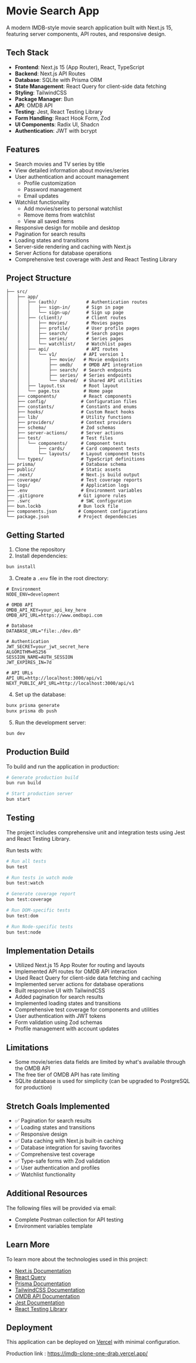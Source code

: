 # Movie Search App

A modern IMDB-style movie search application built with Next.js 15, featuring server components, API routes, and responsive design.

## Tech Stack

- **Frontend**: Next.js 15 (App Router), React, TypeScript
- **Backend**: Next.js API Routes
- **Database**: SQLite with Prisma ORM
- **State Management**: React Query for client-side data fetching
- **Styling**: TailwindCSS
- **Package Manager**: Bun
- **API**: OMDB API
- **Testing**: Jest, React Testing Library
- **Form Handling**: React Hook Form, Zod
- **UI Components**: Radix UI, Shadcn
- **Authentication**: JWT with bcrypt

## Features

- Search movies and TV series by title
- View detailed information about movies/series
- User authentication and account management
  - Profile customization
  - Password management
  - Email updates
- Watchlist functionality
  - Add movies/series to personal watchlist
  - Remove items from watchlist
  - View all saved items
- Responsive design for mobile and desktop
- Pagination for search results
- Loading states and transitions
- Server-side rendering and caching with Next.js
- Server Actions for database operations
- Comprehensive test coverage with Jest and React Testing Library

## Project Structure

```
├── src/
│   ├── app/
│   │   ├── (auth)/           # Authentication routes
│   │   │   ├── sign-in/      # Sign in page
│   │   │   └── sign-up/      # Sign up page
│   │   ├── (client)/         # Client routes
│   │   │   ├── movies/       # Movies pages
│   │   │   ├── profile/      # User profile pages
│   │   │   ├── search/       # Search pages
│   │   │   ├── series/       # Series pages
│   │   │   └── watchlist/    # Watchlist pages
│   │   ├── api/              # API routes
│   │   │   └── v1/          # API version 1
│   │   │       ├── movie/   # Movie endpoints
│   │   │       ├── omdb/    # OMDB API integration
│   │   │       ├── search/  # Search endpoints
│   │   │       ├── series/  # Series endpoints
│   │   │       └── shared/  # Shared API utilities
│   │   ├── layout.tsx       # Root layout
│   │   └── page.tsx         # Home page
│   ├── components/          # React components
│   ├── config/             # Configuration files
│   ├── constants/          # Constants and enums
│   ├── hooks/              # Custom React hooks
│   ├── lib/                # Utility functions
│   ├── providers/          # Context providers
│   ├── schema/             # Zod schemas
│   ├── server-actions/     # Server actions
│   ├── test/               # Test files
│   │   └── components/     # Component tests
│   │       ├── cards/      # Card component tests
│   │       └── layouts/    # Layout component tests
│   └── types/              # TypeScript definitions
├── prisma/                 # Database schema
├── public/                 # Static assets
├── .next/                  # Next.js build output
├── coverage/               # Test coverage reports
├── logs/                   # Application logs
├── .env                    # Environment variables
├── .gitignore             # Git ignore rules
├── .swrc                   # SWC configuration
├── bun.lockb              # Bun lock file
├── components.json        # Component configurations
└── package.json           # Project dependencies
```

## Getting Started

1. Clone the repository
2. Install dependencies:

```bash
bun install
```

3. Create a `.env` file in the root directory:

```env
# Environment
NODE_ENV=development

# OMDB API
OMDB_API_KEY=your_api_key_here
OMDB_API_URL=https://www.omdbapi.com

# Database
DATABASE_URL="file:./dev.db"

# Authentication
JWT_SECRET=your_jwt_secret_here
ALGORITHM=HS256
SESSION_NAME=AUTH_SESSION
JWT_EXPIRES_IN=7d

# API URLs
API_URL=http://localhost:3000/api/v1
NEXT_PUBLIC_API_URL=http://localhost:3000/api/v1
```

4. Set up the database:

```bash
bunx prisma generate
bunx prisma db push
```

5. Run the development server:

```bash
bun dev
```

## Production Build

To build and run the application in production:

```bash
# Generate production build
bun run build

# Start production server
bun start
```

## Testing

The project includes comprehensive unit and integration tests using Jest and React Testing Library.

Run tests with:

```bash
# Run all tests
bun test

# Run tests in watch mode
bun test:watch

# Generate coverage report
bun test:coverage

# Run DOM-specific tests
bun test:dom

# Run Node-specific tests
bun test:node
```

## Implementation Details

- Utilized Next.js 15 App Router for routing and layouts
- Implemented API routes for OMDB API interaction
- Used React Query for client-side data fetching and caching
- Implemented server actions for database operations
- Built responsive UI with TailwindCSS
- Added pagination for search results
- Implemented loading states and transitions
- Comprehensive test coverage for components and utilities
- User authentication with JWT tokens
- Form validation using Zod schemas
- Profile management with account updates

## Limitations

- Some movie/series data fields are limited by what's available through the OMDB API
- The free tier of OMDB API has rate limiting
- SQLite database is used for simplicity (can be upgraded to PostgreSQL for production)

## Stretch Goals Implemented

- ✅ Pagination for search results
- ✅ Loading states and transitions
- ✅ Responsive design
- ✅ Data caching with Next.js built-in caching
- ✅ Database integration for saving favorites
- ✅ Comprehensive test coverage
- ✅ Type-safe forms with Zod validation
- ✅ User authentication and profiles
- ✅ Watchlist functionality

## Additional Resources

The following files will be provided via email:

- Complete Postman collection for API testing
- Environment variables template

## Learn More

To learn more about the technologies used in this project:

- [Next.js Documentation](https://nextjs.org/docs)
- [React Query](https://tanstack.com/query/latest)
- [Prisma Documentation](https://www.prisma.io/docs)
- [TailwindCSS Documentation](https://tailwindcss.com/docs)
- [OMDB API Documentation](https://www.omdbapi.com/)
- [Jest Documentation](https://jestjs.io/)
- [React Testing Library](https://testing-library.com/docs/react-testing-library/intro/)

## Deployment

This application can be deployed on [Vercel](https://vercel.com) with minimal configuration.

Production link : https://imdb-clone-one-drab.vercel.app/
